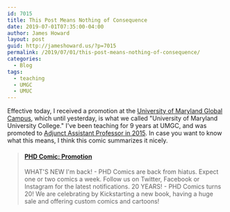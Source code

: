 ```yaml
---
id: 7015
title: This Post Means Nothing of Consequence
date: 2019-07-01T07:35:00-04:00
author: James Howard
layout: post
guid: http://jameshoward.us/?p=7015
permalink: /2019/07/01/this-post-means-nothing-of-consequence/
categories:
  - Blog
tags:
  - teaching
  - UMGC
  - UMUC
---
```

Effective today, I received a promotion at the [University of
Maryland Global Campus](https://www.umuc.edu/), which until yesterday,
is what we called "University of Maryland University College." I've
been teaching for 9 years at UMGC, and was promoted to [Adjunct
Assistant Professor in
2015](https://jameshoward.us/2015/02/23/umuc-adjunct-assistant-professor/).
In case you want to know what this means, I think this comic
summarizes it nicely.

<blockquote class="embedly-card" data-card-key="66f8489580e04fc4a88a724eb5058bb3" data-card-branding="0" data-card-image="http://www.phdcomics.com/comics/archive/phd030117s.gif" data-card-type="article-full"><h4><a href="http://phdcomics.com/comics.php?f=1927">PHD Comic: Promotion</a></h4><p>WHAT'S NEW I'm back! - PHD Comics are back from hiatus. Expect one or two comics a week. Follow us on Twitter, Facebook or Instagram for the latest notifications. 20 YEARS! - PHD Comics turns 20! We are celebrating by Kickstarting a new book, having a huge sale and offering custom comics and cartoons!</p></blockquote>
<script async src="//cdn.embedly.com/widgets/platform.js" charset="UTF-8"></script>
